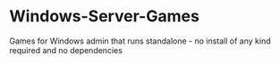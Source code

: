 # Windows-Server-Games
Games for Windows admin that runs standalone - no install of any kind required and no dependencies
